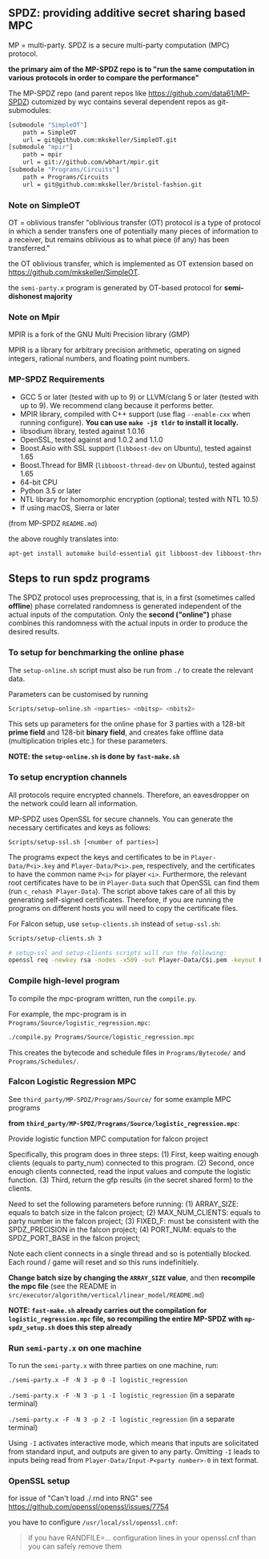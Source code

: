 ## SPDZ: providing additive secret sharing based MPC

MP = multi-party. SPDZ is a secure multi-party computation (MPC) protocol.

**the primary aim of the MP-SPDZ repo is to "run the same computation in various protocols in order to compare the performance"**

The MP-SPDZ repo (and parent repos like https://github.com/data61/MP-SPDZ) cutomized by wyc contains several dependent repos as git-submodules:
```bash
[submodule "SimpleOT"]
	path = SimpleOT
	url = git@github.com:mkskeller/SimpleOT.git
[submodule "mpir"]
	path = mpir
	url = git://github.com/wbhart/mpir.git
[submodule "Programs/Circuits"]
	path = Programs/Circuits
	url = git@github.com:mkskeller/bristol-fashion.git
```

### Note on SimpleOT

OT = oblivious transfer "oblivious transfer (OT) protocol is a type of protocol in which a sender transfers one of potentially many pieces of information to a receiver, but remains oblivious as to what piece (if any) has been transferred."

the OT  oblivious transfer, which is implemented as OT extension based on https://github.com/mkskeller/SimpleOT.

the `semi-party.x` program is generated by OT-based protocol for **semi-dishonest majority**


### Note on Mpir

MPIR is a fork of the GNU Multi Precision library (GMP)

MPIR is a library for arbitrary precision arithmetic, operating on signed
integers, rational numbers, and floating point numbers.


### MP-SPDZ Requirements
 - GCC 5 or later (tested with up to 9) or LLVM/clang 5 or later (tested with up to 9). We recommend clang because it performs better.
 - MPIR library, compiled with C++ support (use flag `--enable-cxx` when running configure). **You can use `make -j8 tldr` to install it locally.**
 - libsodium library, tested against 1.0.16
 - OpenSSL, tested against and 1.0.2 and 1.1.0
 - Boost.Asio with SSL support (`libboost-dev` on Ubuntu), tested against 1.65
 - Boost.Thread for BMR (`libboost-thread-dev` on Ubuntu), tested against 1.65
 - 64-bit CPU
 - Python 3.5 or later
 - NTL library for homomorphic encryption (optional; tested with NTL 10.5)
 - If using macOS, Sierra or later

(from MP-SPDZ `README.md`)

the above roughly translates into:
```bash
apt-get install automake build-essential git libboost-dev libboost-thread-dev libsodium-dev libssl-dev libtool m4 python3 texinfo yasm
```


## Steps to run spdz programs

The SPDZ protocol uses preprocessing, that is, in a first (sometimes called **offline**) phase correlated randomness is generated independent of the actual inputs of the computation. Only the **second ("online")** phase combines this randomness with the actual inputs in order to produce the desired results.


### To setup for benchmarking the online phase

The `setup-online.sh` script must also be run from `./` to create the relevant data.

Parameters can be customised by running

```bash
Scripts/setup-online.sh <nparties> <nbitsp> <nbits2>
```

This sets up parameters for the online phase for 3 parties with a 128-bit **prime field** and 128-bit **binary field**, and creates fake offline data (multiplication triples etc.) for these parameters.

**NOTE: the `setup-online.sh` is done by `fast-make.sh`**


### To setup encryption channels

All protocols require encrypted channels. Therefore, an eavesdropper on the network could learn all information.

MP-SPDZ uses OpenSSL for secure channels. You can generate the necessary certificates and keys as follows:

`Scripts/setup-ssl.sh [<number of parties>]`

The programs expect the keys and certificates to be in
`Player-Data/P<i>.key` and `Player-Data/P<i>.pem`, respectively, and
the certificates to have the common name `P<i>` for player
`<i>`. Furthermore, the relevant root certificates have to be in
`Player-Data` such that OpenSSL can find them (run `c_rehash
Player-Data`). The script above takes care of all this by generating
self-signed certificates. Therefore, if you are running the programs
on different hosts you will need to copy the certificate files.

For Falcon setup, use `setup-clients.sh` instead of `setup-ssl.sh`:

```bash
Scripts/setup-clients.sh 3

# setup-ssl and setup-clients scripts will run the following:
openssl req -newkey rsa -nodes -x509 -out Player-Data/C$i.pem -keyout Player-Data/C$i.key -subj "/CN=C$i"
```


### Compile high-level program

To compile the mpc-program written, run the `compile.py`.

For example, the mpc-program is in `Programs/Source/logistic_regression.mpc`:

```bash
./compile.py Programs/Source/logistic_regression.mpc
```

This creates the bytecode and schedule files in `Programs/Bytecode/` and `Programs/Schedules/`.


### Falcon Logistic Regression MPC

See `third_party/MP-SPDZ/Programs/Source/` for some example MPC programs

**from `third_party/MP-SPDZ/Programs/Source/logistic_regression.mpc`**:

Provide logistic function MPC computation for falcon project

Specifically, this program does in three steps:
(1) First, keep waiting enough clients (equals to party_num) connected to this program.
(2) Second, once enough clients connected, read the input values and compute the logistic function.
(3) Third, return the gfp results (in the secret shared form) to the clients.

Need to set the following parameters before running:
(1) ARRAY_SIZE: equals to batch size in the falcon project;
(2) MAX_NUM_CLIENTS: equals to party number in the falcon project;
(3) FIXED_F: must be consistent with the SPDZ_PRECISION in the falcon project;
(4) PORT_NUM: equals to the SPDZ_PORT_BASE in the falcon project;

Note each client connects in a single thread and so is potentially blocked.
Each round / game will reset and so this runs indefinitiely.

**Change batch size by changing the `ARRAY_SIZE` value**, and then **recompile the mpc file** (see the README in `src/executor/algorithm/vertical/linear_model/README.md`)

**NOTE: `fast-make.sh` already carries out the compilation for `logistic_regression.mpc` file, so recompiling the entire MP-SPDZ with `mp-spdz_setup.sh` does this step already**

### Run `semi-party.x` on one machine

To run the `semi-party.x` with three parties on one machine, run:

`./semi-party.x -F -N 3 -p 0 -I logistic_regression`

`./semi-party.x -F -N 3 -p 1 -I logistic_regression` (in a separate terminal)

`./semi-party.x -F -N 3 -p 2 -I logistic_regression` (in a separate terminal)

Using `-I` activates interactive mode, which means that inputs are
solicitated from standard input, and outputs are given to any
party. Omitting `-I` leads to inputs being read from
`Player-Data/Input-P<party number>-0` in text format.


### OpenSSL setup

for issue of "Can't load ./.rnd into RNG" see https://github.com/openssl/openssl/issues/7754

you have to configure `/usr/local/ssl/openssl.cnf`:
> if you have RANDFILE=... configuration lines in your openssl.cnf than you can safely remove them

